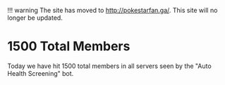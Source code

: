 !!! warning
    The site has moved to http://pokestarfan.ga/. This site will no longer be updated.

# 1500 Total Members

Today we have hit 1500 total members in all servers seen by the "Auto Health Screening" bot.
